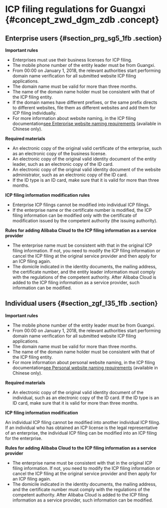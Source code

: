 # ICP filing regulations for Guangxi {#concept_zwd_dgm_zdb .concept}

## Enterprise users {#section_prg_sg5_1fb .section}

 **Important rules** 

-   Enterprises must use their business licenses for ICP filing.
-   The mobile phone number of the entity leader must be from Guangxi.
-   From 00:00 on January 1, 2018, the relevant authorities start performing domain name verification for all submitted website ICP filing applications.
-   The domain name must be valid for more than three months.
-   The name of the domain name holder must be consistent with that of the ICP filing entity.
-   If the domain names have different prefixes, or the same prefix directs to different websites, file them as different websites and add them for ICP filing individually.
-   For more information about website naming, in the ICP filing documentation[see Enterprise website naming requirements](https://help.aliyun.com/knowledge_detail/36948.html#title-yw5-zl7-utv) \(available in Chinese only\).

 **Required materials** 

-   An electronic copy of the original valid certificate of the enterprise, such as an electronic copy of the business license.
-   An electronic copy of the original valid identity document of the entity leader, such as an electronic copy of the ID card.
-   An electronic copy of the original valid identity document of the website administrator, such as an electronic copy of the ID card.
-   If the ID type is an ID card, make sure that it is valid for more than three months.

 **ICP filing information modification rules** 

-   Enterprise ICP filings cannot be modified into individual ICP filings.
-   If the enterprise name or the certificate number is modified, the ICP filing information can be modified only with the certificate of modification issued by the competent authority \(the issuing authority\).

 **Rules for adding Alibaba Cloud to the ICP filing information as a service provider** 

-   The enterprise name must be consistent with that in the original ICP filing information. If not, you need to modify the ICP filing information or cancel the ICP filing at the original service provider and then apply for an ICP filing again.
-   The domicile indicated in the identity documents, the mailing address, the certificate number, and the entity leader information must comply with the regulations of the competent authority. After Alibaba Cloud is added to the ICP filing information as a service provider, such information can be modified.

## Individual users {#section_zgf_l35_1fb .section}

 **Important rules** 

-   The mobile phone number of the entity leader must be from Guangxi.
-   From 00:00 on January 1, 2018, the relevant authorities start performing domain name verification for all submitted website ICP filing applications.
-   The domain name must be valid for more than three months.
-   The name of the domain name holder must be consistent with that of the ICP filing entity.
-   For more information about personal website naming, in the ICP filing documentation[see Personal website naming requirements](https://help.aliyun.com/knowledge_detail/36948.html#title-lhm-b1g-ehx) \(available in Chinese only\).

 **Required materials** 

-   An electronic copy of the original valid identity document of the individual, such as an electronic copy of the ID card. If the ID type is an ID card, make sure that it is valid for more than three months.

 **ICP filing information modification** 

An individual ICP filing cannot be modified into another individual ICP filing. If an individual who has obtained an ICP license is the legal representative of an enterprise, the individual ICP filing can be modified into an ICP filing for the enterprise.

 **Rules for adding Alibaba Cloud to the ICP filing information as a service provider** 

-   The enterprise name must be consistent with that in the original ICP filing information. If not, you need to modify the ICP filing information or cancel the ICP filing at the original service provider and then apply for an ICP filing again.
-   The domicile indicated in the identity documents, the mailing address, and the certificate number must comply with the regulations of the competent authority. After Alibaba Cloud is added to the ICP filing information as a service provider, such information can be modified.

